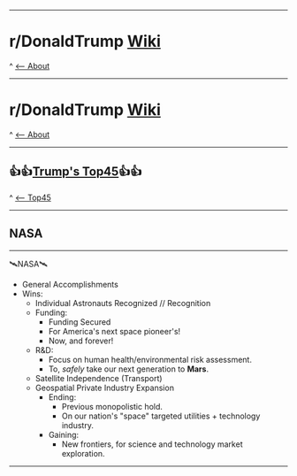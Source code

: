 -----

# **r/DonaldTrump [Wiki](https://www.reddit.com/r/DonaldTrump/wiki/index)**

^ [<-- About](https://www.reddit.com/r/DonaldTrump/wiki/donaldtrump)

-----

# **r/DonaldTrump [Wiki](https://www.reddit.com/r/DonaldTrump/wiki/index)**

^ [<-- About](https://www.reddit.com/r/DonaldTrump/wiki/donaldtrump)

-----

## 👍👍[Trump's Top45](https://www.reddit.com/r/donaldtrump/wiki/top45)👍👍

^ [<-- Top45](https://www.reddit.com/r/donaldtrump/wiki/top45)

-----

## NASA

-----

🛰️NASA🛰️

- General Accomplishments 
- Wins:
  - Individual Astronauts Recognized // Recognition
  - Funding:
    - Funding Secured
    - For America's next space pioneer's!
    - Now, and forever!
  - R&D:
    - Focus on human health/environmental risk assessment.
    - To, *safely*  take our next generation to **Mars**.
  - Satellite Independence (Transport)
  - Geospatial Private Industry Expansion
    - Ending:
      - Previous monopolistic hold. 
      - On our nation's "space" targeted utilities + technology industry.
    - Gaining:
      - New frontiers, for science and technology market exploration.

-----